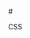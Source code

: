 #<!DOCTYPE html>
<html lang="en">
<head>
    <!-- Metadados e regras de estilo -->
</head>
<body>
    <!-- Corpo da página HTML -->
</body>
</html>CSS
